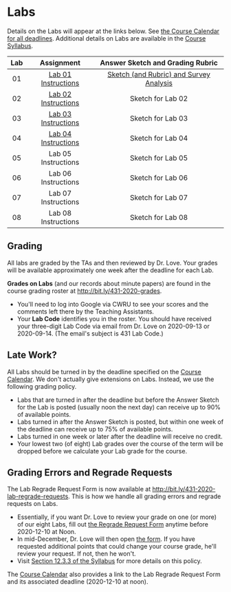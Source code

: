 Labs
================

Details on the Labs will appear at the links below. See [the Course Calendar for all deadlines](https://thomaselove.github.io/431/calendar.html). Additional details on Labs are available in the [Course Syllabus](https://thomaselove.github.io/431-2020-syllabus/deliverables-assignments.html#labs).

Lab | Assignment | Answer Sketch and Grading Rubric
:---: | :---------: | :---------------------------------:
01 | [Lab 01 Instructions](https://github.com/THOMASELOVE/431-2020/blob/master/labs/lab01/lab01.md) | [Sketch (and Rubric) and Survey Analysis](https://github.com/THOMASELOVE/431-2020/blob/master/labs/lab01/README.md)
02 | [Lab 02 Instructions](https://github.com/THOMASELOVE/431-2020/blob/master/labs/lab02/lab02.md) | Sketch for Lab 02
03 | [Lab 03 Instructions](https://github.com/THOMASELOVE/431-2020/blob/master/labs/lab03/lab03.md) | Sketch for Lab 03
04 | [Lab 04 Instructions](https://github.com/THOMASELOVE/431-2020/blob/master/labs/lab04/lab04.md) | Sketch for Lab 04
05 | Lab 05 Instructions | Sketch for Lab 05
06 | Lab 06 Instructions | Sketch for Lab 06
07 | Lab 07 Instructions | Sketch for Lab 07
08 | Lab 08 Instructions | Sketch for Lab 08

## Grading

All labs are graded by the TAs and then reviewed by Dr. Love. Your grades will be available approximately one week after the deadline for each Lab. 

**Grades on Labs** (and our records about minute papers) are found in the course grading roster at http://bit.ly/431-2020-grades. 

- You'll need to log into Google via CWRU to see your scores and the comments left there by the Teaching Assistants. 
- Your **Lab Code** identifies you in the roster. You should have received your three-digit Lab Code via email from Dr. Love on 2020-09-13 or 2020-09-14. (The email's subject is 431 Lab Code.) 

## Late Work?

All Labs should be turned in by the deadline specified on the [Course Calendar](https://thomaselove.github.io/431/calendar.html). We don't actually give extensions on Labs. Instead, we use the following grading policy.

- Labs that are turned in after the deadline but before the Answer Sketch for the Lab is posted (usually noon the next day) can receive up to 90% of available points.
- Labs turned in after the Answer Sketch is posted, but within one week of the deadline can receive up to 75% of available points.
- Labs turned in one week or later after the deadline will receive no credit.
- Your lowest two (of eight) Lab grades over the course of the term will be dropped before we calculate your Lab grade for the course. 

## Grading Errors and Regrade Requests

The Lab Regrade Request Form is now available at http://bit.ly/431-2020-lab-regrade-requests. This is how we handle all grading errors and regrade requests on Labs. 

- Essentially, if you want Dr. Love to review your grade on one (or more) of our eight Labs, fill out [the Regrade Request Form](http://bit.ly/431-2020-lab-regrade-requests) anytime before 2020-12-10 at Noon. 
- In mid-December, Dr. Love will then open [the form](http://bit.ly/431-2020-lab-regrade-requests). If you have requested additional points that could change your course grade, he'll review your request. If not, then he won't. 
- Visit [Section 12.3.3 of the Syllabus](https://thomaselove.github.io/431-2020-syllabus/deliverables-assignments.html#labs) for more details on this policy.

The [Course Calendar](https://thomaselove.github.io/431/calendar.html) also provides a link to the Lab Regrade Request Form and its associated deadline (2020-12-10 at noon). 


